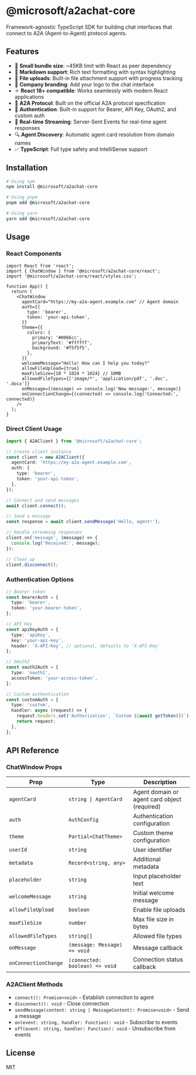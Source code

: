 # @microsoft/a2achat-core

Framework-agnostic TypeScript SDK for building chat interfaces that connect to A2A (Agent-to-Agent) protocol agents.

## Features

- 🚀 **Small bundle size**: ~45KB limit with React as peer dependency
- 📝 **Markdown support**: Rich text formatting with syntax highlighting
- 📎 **File uploads**: Built-in file attachment support with progress tracking
- 🏢 **Company branding**: Add your logo to the chat interface
- ⚛️ **React 18+ compatible**: Works seamlessly with modern React applications
- 🤖 **A2A Protocol**: Built on the official A2A protocol specification
- 🔐 **Authentication**: Built-in support for Bearer, API Key, OAuth2, and custom auth
- 🌊 **Real-time Streaming**: Server-Sent Events for real-time agent responses
- 🔍 **Agent Discovery**: Automatic agent card resolution from domain names
- ✅ **TypeScript**: Full type safety and IntelliSense support

## Installation

```bash
# Using npm
npm install @microsoft/a2achat-core

# Using pnpm
pnpm add @microsoft/a2achat-core

# Using yarn
yarn add @microsoft/a2achat-core
```

## Usage

### React Components

```tsx
import React from 'react';
import { ChatWindow } from '@microsoft/a2achat-core/react';
import '@microsoft/a2achat-core/react/styles.css';

function App() {
  return (
    <ChatWindow
      agentCard="https://my-a2a-agent.example.com" // Agent domain
      auth={{
        type: 'bearer',
        token: 'your-api-token',
      }}
      theme={{
        colors: {
          primary: '#0066cc',
          primaryText: '#ffffff',
          background: '#f5f5f5',
        },
      }}
      welcomeMessage="Hello! How can I help you today?"
      allowFileUpload={true}
      maxFileSize={10 * 1024 * 1024} // 10MB
      allowedFileTypes={['image/*', 'application/pdf', '.doc', '.docx']}
      onMessage={(message) => console.log('New message:', message)}
      onConnectionChange={(connected) => console.log('Connected:', connected)}
    />
  );
}
```

### Direct Client Usage

```typescript
import { A2AClient } from '@microsoft/a2achat-core';

// Create client instance
const client = new A2AClient({
  agentCard: 'https://my-a2a-agent.example.com',
  auth: {
    type: 'bearer',
    token: 'your-api-token',
  },
});

// Connect and send messages
await client.connect();

// Send a message
const response = await client.sendMessage('Hello, agent!');

// Handle streaming responses
client.on('message', (message) => {
  console.log('Received:', message);
});

// Clean up
client.disconnect();
```

### Authentication Options

```typescript
// Bearer token
const bearerAuth = {
  type: 'bearer',
  token: 'your-bearer-token',
};

// API Key
const apiKeyAuth = {
  type: 'apiKey',
  key: 'your-api-key',
  header: 'X-API-Key', // optional, defaults to 'X-API-Key'
};

// OAuth2
const oauth2Auth = {
  type: 'oauth2',
  accessToken: 'your-access-token',
};

// Custom authentication
const customAuth = {
  type: 'custom',
  handler: async (request) => {
    request.headers.set('Authorization', `Custom ${await getToken()}`);
    return request;
  },
};
```

## API Reference

### ChatWindow Props

| Prop                 | Type                           | Description                                  |
| -------------------- | ------------------------------ | -------------------------------------------- |
| `agentCard`          | `string \| AgentCard`          | Agent domain or agent card object (required) |
| `auth`               | `AuthConfig`                   | Authentication configuration                 |
| `theme`              | `Partial<ChatTheme>`           | Custom theme configuration                   |
| `userId`             | `string`                       | User identifier                              |
| `metadata`           | `Record<string, any>`          | Additional metadata                          |
| `placeholder`        | `string`                       | Input placeholder text                       |
| `welcomeMessage`     | `string`                       | Initial welcome message                      |
| `allowFileUpload`    | `boolean`                      | Enable file uploads                          |
| `maxFileSize`        | `number`                       | Max file size in bytes                       |
| `allowedFileTypes`   | `string[]`                     | Allowed file types                           |
| `onMessage`          | `(message: Message) => void`   | Message callback                             |
| `onConnectionChange` | `(connected: boolean) => void` | Connection status callback                   |

### A2AClient Methods

- `connect(): Promise<void>` - Establish connection to agent
- `disconnect(): void` - Close connection
- `sendMessage(content: string | MessageContent): Promise<void>` - Send a message
- `on(event: string, handler: Function): void` - Subscribe to events
- `off(event: string, handler: Function): void` - Unsubscribe from events

## License

MIT
